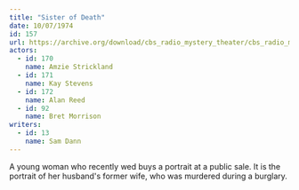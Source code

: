 ```yaml
---
title: "Sister of Death"
date: 10/07/1974
id: 157
url: https://archive.org/download/cbs_radio_mystery_theater/cbs_radio_mystery_theater-0151-0200.zip/cbs_radio_mystery_theater-0151-0200%2Fcbsrmt_0157_sister_of_death.mp3
actors:  
  - id: 170
    name: Amzie Strickland  
  - id: 171
    name: Kay Stevens  
  - id: 172
    name: Alan Reed  
  - id: 92
    name: Bret Morrison
writers:  
  - id: 13
    name: Sam Dann
---
```

A young woman who recently wed buys a portrait at a public sale. It is the portrait of her husband's former wife, who was murdered during a burglary.